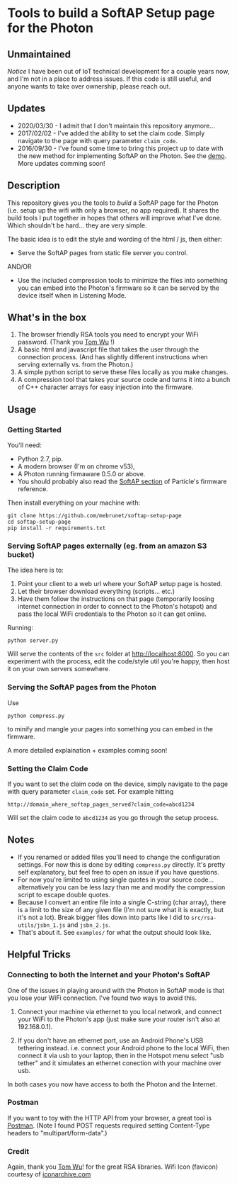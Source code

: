 # Tools to build a SoftAP Setup page for the Photon

## Unmaintained
*Notice* I have been out of IoT technical development for a couple years now, and I'm not in a place to address issues. If this code is still useful, and anyone wants to take over ownership, please reach out. 

## Updates
- 2020/03/30 - I admit that I don't maintain this repository anymore...
- 2017/02/02 - I've added the ability to set the claim code. Simply navigate to the page with query parameter `claim_code`.
- 2016/09/30 - I've found some time to bring this project up to date with the new method for implementing SoftAP on the Photon. See the [demo](http://mebrunet.github.io/softap-setup-page/src). More updates comming soon!

## Description

This repository gives you the tools to *build* a SoftAP page for the Photon (i.e. setup up the wifi with only a browser, no app required). It shares the build tools I put together in hopes that others will improve what I've done. Which shouldn't be hard... they are very simple.

The basic idea is to edit the style and wording of the html / js, then either: 

 - Serve the SoftAP pages from static file server you control.

AND/OR

 - Use the included compression tools to minimize the files into something you can embed into the Photon's firmware so it can be served by the device itself when in Listening Mode.

## What's in the box

1) The browser friendly RSA tools you need to encrypt your WiFi password. (Thank you [Tom Wu](http://www-cs-students.stanford.edu/~tjw/jsbn/) !)
2) A basic html and javascript file that takes the user through the connection process. (And has slightly different instructions when serving externally vs. from the Photon.)
3) A simple python script to serve these files locally as you make changes. 
4) A compression tool that takes your source code and turns it into a bunch of C++ character arrays for easy injection into the firmware.


## Usage

### Getting Started
You'll need:

- Python 2.7, pip. 
- A modern browser (I'm on chrome v53),
- A Photon running firmaware 0.5.0 or above.
- You should probably also read the [SoftAP section](https://docs.particle.io/reference/firmware/photon/#softap-http-pages) of Particle's firmware reference.

Then install everything on your machine with:

	git clone https://github.com/mebrunet/softap-setup-page
	cd softap-setup-page
	pip install -r requirements.txt

### Serving SoftAP pages externally (eg. from an amazon S3 bucket)
The idea here is to:
1) Point your client to a web url where your SoftAP setup page is hosted.
2) Let their browser download everything (scripts... etc.)
3) Have them follow the instructions on that page (temporarily loosing internet connection in order to connect to the Photon's hotspot) and pass the local WiFi credentials to the Photon so it can get online.  

Running:

	python server.py

Will serve the contents of the `src` folder at [http://localhost:8000](http://localhost:8000). So you can experiment with the process, edit the code/style util you're happy, then host it on your own servers somewhere.

### Serving the SoftAP pages from the Photon
Use

	python compress.py

to minify and mangle your pages into something you can embed in the firmware.

A more detailed explaination + examples coming soon!

### Setting the Claim Code
If you want to set the claim code on the device, simply navigate to the page with query parameter `claim_code` set. For example hitting 

`http://domain_where_softap_pages_served?claim_code=abcd1234`

Will set the claim code to `abcd1234` as you go through the setup process. 

## Notes
- If you renamed or added files you'll need to change the configuration settings. For now this is done by editing `compress.py` directly. It's pretty self explanatory, but feel free to open an issue if you have questions.
- For now you're limited to using single quotes in your source code... alternatively you can be less lazy than me and modify the compression script to escape double quotes.
- Because I convert an entire file into a single C-string (char array), there is a limit to the size of any given file (I'm not sure what it is exactly, but it's not a lot). Break bigger files down into parts like I did to `src/rsa-utils/jsbn_1.js` and `jsbn_2.js`.
- That's about it. See `examples/` for what the output should look like.

## Helpful Tricks

### Connecting to both the Internet and your Photon's SoftAP

One of the issues in playing around with the Photon in SoftAP mode is that you lose your WiFi connection. I've found two ways to avoid this.

1) Connect your machine via ethernet to you local network, and connect your WiFi to the Photon's app (just make sure your router isn't also at 192.168.0.1).

2) If you don't have an ethernet port, use an Android Phone's USB tethering instead. i.e. connect your Android phone to the local WiFi, then connect it via usb to your laptop, then in the Hotspot menu select "usb tether" and it simulates an ethernet conection with your machine over usb.

In both cases you now have access to both the Photon and the Internet.

### Postman

If you want to toy with the HTTP API from your browser, a great tool is [Postman](https://www.getpostman.com/). (Note I found POST requests required setting Content-Type headers to "multipart/form-data".)

### Credit
Again, thank you [Tom Wu](http://www-cs-students.stanford.edu/~tjw/jsbn/)! for the great RSA libraries.
Wifi Icon (favicon) courtesy of [iconarchive.com](http://www.iconarchive.com/tag/wifi)
